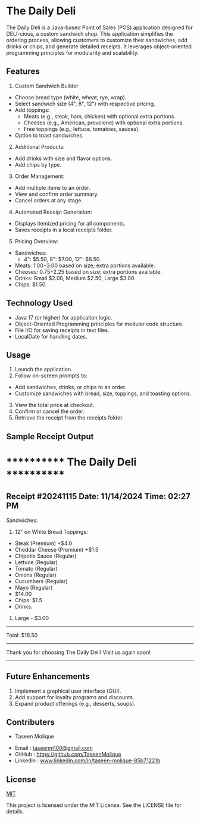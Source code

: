 
# The Daily Deli

The Daily Deli is a Java-based Point of Sales (POS) application designed for DELI-cious, a custom sandwich shop. This application simplifies the ordering process, allowing customers to customize their sandwiches, add drinks or chips, and generate detailed receipts. It leverages object-oriented programming principles for modularity and scalability.


## Features

1.  Custom Sandwich Builder
* Choose bread type (white, wheat, rye, wrap).
* Select sandwich size (4", 8", 12") with respective pricing.
* Add toppings:
    * Meats (e.g., steak, ham, chicken) with optional extra portions.
    * Cheeses (e.g., American, provolone) with optional extra portions.
    * Free toppings (e.g., lettuce, tomatoes, sauces).
* Option to toast sandwiches.

2. Additional Products:
* Add drinks with size and flavor options.
* Add chips by type.

3. Order Management:
* Add multiple items to an order.
* View and confirm order summary.
* Cancel orders at any stage.

4. Automated Receipt Generation:
* Displays itemized pricing for all components.
* Saves receipts in a local receipts folder.

5. Pricing Overview:
* Sandwiches:
    * 4": $5.50, 8": $7.00, 12": $8.50.
* Meats: $1.00-$3.00 based on size; extra portions available.
* Cheeses: $0.75-$2.25 based on size; extra portions available.
* Drinks: Small $2.00, Medium $2.50, Large $3.00.
* Chips: $1.50.
## Technology Used

* Java 17 (or higher) for application logic.
* Object-Oriented Programming principles for modular code structure.
* File I/O for saving receipts in text files.
* LocalDate for handling dates.

## Usage
1. Launch the application.
2. Follow on-screen prompts to:
* Add sandwiches, drinks, or chips to an order.
* Customize sandwiches with bread, size, toppings, and toasting options.
3. View the total price at checkout.
4. Confirm or cancel the order.
5. Retrieve the receipt from the receipts folder.



## Sample Receipt Output
********** The Daily Deli **********
=====================================
Receipt #20241115
Date: 11/14/2024
Time: 02:27 PM
-------------------------------------
Sandwiches:
1. 12" on White Bread
Toppings:
- Steak (Premium) +$4.0
- Cheddar Cheese (Premium) +$1.5
- Chipotle Sauce (Regular)
- Lettuce (Regular)
- Tomato (Regular)
- Onions (Regular)
- Cucumbers (Regular)
- Mayo (Regular)
 - $14.00
- Chips: $1.5
- Drinks:
1. Large - $3.00
-------------------------------------
Total: $18.50
*************************************
Thank you for choosing The Daily Deli!
Visit us again soon!
*************************************

## Future Enhancements
1. Implement a graphical user interface (GUI).
2. Add support for loyalty programs and discounts.
3. Expand product offerings (e.g., desserts, soups).

## Contributers

- Taseen Molique 
* Email : taseenm100@gmail.com 
* GitHub : https://github.com/TaseenMolique
* Linkedin : www.linkedin.com/in/taseen-molique-85b71221b





## License

[MIT](https://choosealicense.com/licenses/mit/)

This project is licensed under the MIT License. See the LICENSE file for details.
